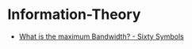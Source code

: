 # Information-Theory
- [What is the maximum Bandwidth? - Sixty Symbols](https://youtu.be/0OOmSyaoAt0)
